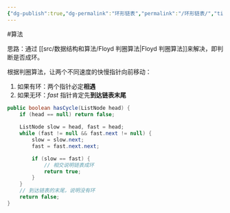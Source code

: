 ```yaml
---
{"dg-publish":true,"dg-permalink":"环形链表","permalink":"/环形链表/","title":"环形链表","tags":["链表"]}
---
```



#算法

思路：通过   [[src/数据结构和算法/Floyd 判圈算法\|Floyd 判圈算法]]来解决，即判断是否成环。

根据判圈算法，让两个不同速度的快慢指针向前移动：
1. 如果有环：两个指针必定**相遇**
2. 如果无环：*fast* 指针肯定先**到达链表末尾**

```java
public boolean hasCycle(ListNode head) {  
	if (head == null) return false;
	
	ListNode slow = head, fast = head;  
	while (fast != null && fast.next != null) {  
		slow = slow.next;  
		fast = fast.next.next;  

		if (slow == fast) {
			// 相交说明链表成环
			return true;  
		}  
	}  
	// 到达链表的末尾，说明没有环
	return false;
}
```